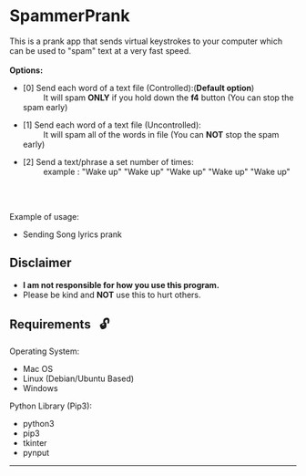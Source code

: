 # SpammerPrank
This is a prank app that sends virtual keystrokes to your computer which can be used to "spam" text at a very fast speed.<br><br>
**Options:**
*  [0] Send each word of a text file (Controlled):(**Default option**)<br>
    &nbsp;&nbsp;&nbsp;&nbsp;&nbsp;&nbsp;&nbsp;&nbsp;
   It will spam **ONLY** if you hold down the **f4** button (You can stop the spam early)
    
    
*  [1] Send each word of a text file (Uncontrolled):<br>
    &nbsp;&nbsp;&nbsp;&nbsp;&nbsp;&nbsp;&nbsp;&nbsp;
    It will spam all of the words in file (You can **NOT** stop the spam early)
    
    
*  [2] Send a text/phrase a set number of times:<br>
    &nbsp;&nbsp;&nbsp;&nbsp;&nbsp;&nbsp;&nbsp;&nbsp;
    example : "Wake up" "Wake up" "Wake up" "Wake up" "Wake up"

<br><br>


Example of usage:
* Sending Song lyrics prank
## Disclaimer
* **I am not responsible for how you use this program.**<br>
* Please be kind and **NOT** use this to hurt others.

## Requirements &nbsp; :unlock:

Operating System:
* Mac OS 
* Linux (Debian/Ubuntu Based)
* Windows

Python Library (Pip3):
* python3
* pip3
* tkinter
* pynput

------------------------------------------------------------------------
